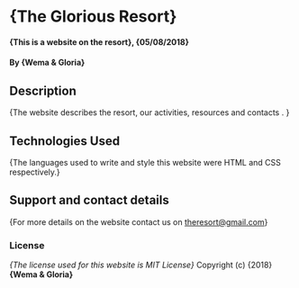 # {The Glorious Resort}
#### {This is a website on the resort}, {05/08/2018}
#### By **{Wema & Gloria}**
## Description
{The website describes the resort, our activities, resources and contacts . }

## Technologies Used
{The languages used to write and style this website were HTML and CSS respectively.}
## Support and contact details
{For more details on the website contact us on theresort@gmail.com}
### License
*{The license used for this website is MIT License}*
Copyright (c) {2018} **{Wema & Gloria}**
